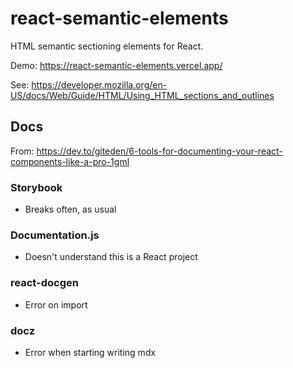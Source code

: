 # react-semantic-elements

HTML semantic sectioning elements for React.

Demo: https://react-semantic-elements.vercel.app/

See: https://developer.mozilla.org/en-US/docs/Web/Guide/HTML/Using_HTML_sections_and_outlines

## Docs

From: https://dev.to/giteden/6-tools-for-documenting-your-react-components-like-a-pro-1gml

### Storybook

- Breaks often, as usual

### Documentation.js

- Doesn't understand this is a React project

### react-docgen

- Error on import

### docz

- Error when starting writing mdx
